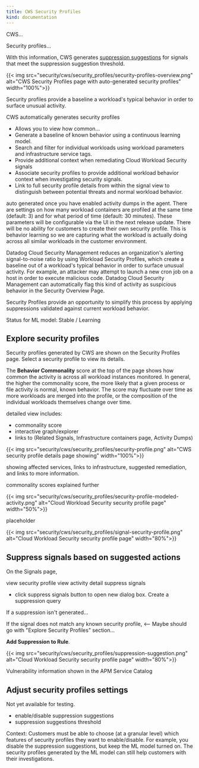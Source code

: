 ```yaml
---
title: CWS Security Profiles
kind: documentation
---
```


CWS...

Security profiles...

With this information, CWS generates [suppression suggestions](#suppress-signals-based-on-suggested-actions) for signals that meet the suppression suggestion threshold.

{{< img src="security/cws/security_profiles/security-profiles-overview.png" alt="CWS Security Profiles page with auto-generated security profiles" width="100%">}}

Security profiles provide a baseline a workload's typical behavior in order to surface unusual activity.

CWS automatically generates security profiles

- Allows you to view how common...
- Generate a baseline of known behavior using a continuous learning model.
- Search and filter for individual workloads using workload parameters and infrastructure service tags.
- Provide additional context when remediating Cloud Workload Security signals
- Associate security profiles to provide additional workload behavior context when investigating security signals.
- Link to full security profile details from within the signal view to distinguish between potential threats and normal workload behavior.

auto generated once you have enabled activity dumps in the agent. There are settings on how many workload containers are profiled at the same time (default: 3) and for what period of time (default: 30 minutes). These parameters will be configurable via the UI in the next release update. There will be no ability for customers to create their own security profile. This is behavior learning so we are capturing what the workload is actually doing across all similar workloads in the customer environment.

Datadog Cloud Security Management reduces an organization's alerting signal-to-noise ratio by using Workload Security Profiles, which create a baseline out of a workload's typical behavior in order to surface unusual activity. For example, an attacker may attempt to launch a new cron job on a host in order to execute malicious code. Datadog Cloud Security Management can automatically flag this kind of activity as suspicious behavior in the Security Overview Page.

Security Profiles provide an opportunity to simplify this process by applying suppressions validated against current workload behavior.

Status for ML model: Stable / Learning

## Explore security profiles

Security profiles generated by CWS are shown on the Security Profiles page. Select a security profile to view its details.

The **Behavior Commonality** score at the top of the page shows how common the activity is across all workload instances monitored. In general, the higher the commonality score, the more likely that a given process or file activity is normal, known behavior. The score may fluctuate over time as more workloads are merged into the profile, or the composition of the individual workloads themselves change over time.

detailed view includes:

- commonality score
- interactive graph/explorer
- links to (Related Signals, Infrastructure containers page, Activity Dumps)

{{< img src="security/cws/security_profiles/security-profile.png" alt="CWS security profile details page showing" width="100%">}}

showing affected services, links to infrastructure, suggested remediation, and links to more information.

commonality scores explained further

{{< img src="security/cws/security_profiles/security-profile-modeled-activity.png" alt="Cloud Workload Security security profile page" width="50%">}}

placeholder

{{< img src="security/cws/security_profiles/signal-security-profile.png" alt="Cloud Workload Security security profile page" width="80%">}}

## Suppress signals based on suggested actions

On the Signals page,

view security profile
view activity detail
suppress signals

- click suppress signals button to open new dialog box. Create a suppression query

If a suppression isn't generated...

If the signal does not match any known security profile, <-- Maybe should go with "Explore Security Profiles" section...

**Add Suppression to Rule**.

{{< img src="security/cws/security_profiles/suppression-suggestion.png" alt="Cloud Workload Security security profile page" width="80%">}}

Vulnerability information shown in the APM Service Catalog

## Adjust security profiles settings

Not yet available for testing.

- enable/disable suppression suggestions
- suppression suggestions threshold

Context: Customers must be able to choose (at a granular level) which features of security profiles they want to enable/disable. For example, you disable the suppression suggestions, but keep the ML model turned on. The security profiles generated by the ML model can still help customers with their investigations.